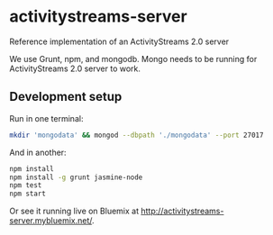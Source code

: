 activitystreams-server
======================

Reference implementation of an ActivityStreams 2.0 server

We use Grunt, npm, and mongodb.  Mongo needs to be running for ActivityStreams 2.0 server to work.

## Development setup

Run in one terminal:
```sh
mkdir 'mongodata' && mongod --dbpath './mongodata' --port 27017
```

And in another:
```sh
npm install
npm install -g grunt jasmine-node
npm test
npm start
```

Or see it running live on Bluemix at http://activitystreams-server.mybluemix.net/.
